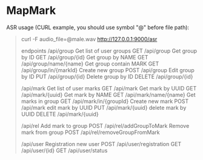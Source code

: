 # MapMark
ASR usage (CURL example, you should use symbol "@" before file path):
>curl -F audio_file=@male.wav http://127.0.0.1:9000/asr
> 
> 
> 
> endpoints 
> /api/group
> Get list of user groups   GET       /api/group
> Get group by ID           GET       /api/group/{id}
> Get group by NAME         GET       /api/group/name/{name}
> Get group contain MARK    GET       /api/group/in/{markId}
> Create new group          POST      /api/group
> Edit group by ID          PUT       /api/group/{id}
> Delete group by ID        DELETE    /api/group/{id}
> 
> /api/mark
> Get list of user marks    GET       /api/mark
> Get mark by UUID          GET       /api/mark/{uuid}
> Get mark by NAME          GET       /api/mark/name/{name}
> Get marks in group        GET       /api/mark/in/{groupId}
> Create new mark           POST      /api/mark
> edit mark by UUID         PUT       /api/mark/{uuid}
> delete mark by UUID       DELETE    /api/mark/{uuid}
>
> /api/rel
> Add mark to group         POST      /api/rel/addGroupToMark
> Remove mark from group    POST      /api/rel/removeGroupFromMark
> 
> /api/user
> Registration new user     POST      /api/user/registration
> GET       /api/user/{id}
> GET       /api/user/status
> 
> 